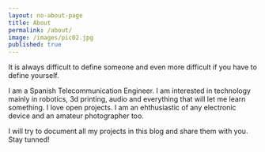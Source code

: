```yaml
---
layout: no-about-page
title: About
permalink: /about/
image: /images/pic02.jpg
published: true
---
```


It is always difficult to define someone and even more difficult if you have to define yourself. 

I am a Spanish Telecommunication Engineer. I am interested in technology mainly in robotics, 3d printing, audio and everything that will let me learn something. I love open projects. I am an ehthusiastic of any electronic device and an amateur photographer too.

I will try to document all my projects in this blog and share them with you. Stay tunned!
